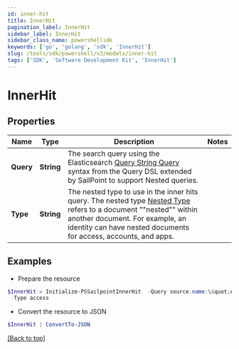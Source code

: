 ```yaml
---
id: inner-hit
title: InnerHit
pagination_label: InnerHit
sidebar_label: InnerHit
sidebar_class_name: powershellsdk
keywords: ['go', 'golang', 'sdk', 'InnerHit'] 
slug: /tools/sdk/powershell/v3/models/inner-hit
tags: ['SDK', 'Software Development Kit', 'InnerHit']
---
```



# InnerHit

## Properties

Name | Type | Description | Notes
------------ | ------------- | ------------- | -------------
**Query** |  **String** | The search query using the Elasticsearch [Query String Query](https://www.elastic.co/guide/en/elasticsearch/reference/5.2/query-dsl-query-string-query.html#query-string) syntax from the Query DSL extended by SailPoint to support Nested queries. | 
**Type** |  **String** | The nested type to use in the inner hits query.  The nested type [Nested Type](https://www.elastic.co/guide/en/elasticsearch/reference/current/nested.html) refers to a document &quot;&quot;nested&quot;&quot; within another document. For example, an identity can have nested documents for access, accounts, and apps. | 

## Examples

- Prepare the resource
```powershell
$InnerHit = Initialize-PSSailpointInnerHit  -Query source.name:\&quot;Active Directory\&quot; `
 -Type access
```

- Convert the resource to JSON
```powershell
$InnerHit | ConvertTo-JSON
```


[[Back to top]](#) 

